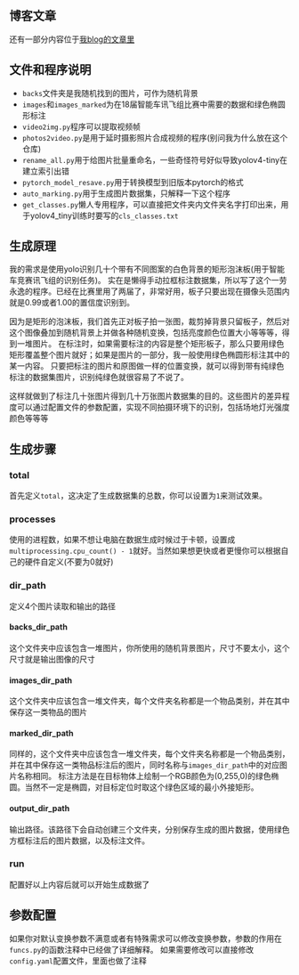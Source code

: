 ## 博客文章
还有一部分内容位于[我blog的文章里](https://triority.cc/2022/img-data-marker/)

## 文件和程序说明
+ `backs`文件夹是我随机找到的图片，可作为随机背景
+ `images`和`images_marked`为在18届智能车讯飞组比赛中需要的数据和绿色椭圆形标注
+ `video2img.py`程序可以提取视频帧
+ `photos2video.py`是用于延时摄影照片合成视频的程序(别问我为什么放在这个仓库)
+ `rename_all.py`用于给图片批量重命名，一些奇怪符号好似导致yolov4-tiny在建立索引出错
+ `pytorch_model_resave.py`用于转换模型到旧版本pytorch的格式
+ `auto_marking.py`用于生成图片数据集，只解释一下这个程序
+ `get_classes.py`懒人专用程序，可以直接把文件夹内文件夹名字打印出来，用于yolov4_tiny训练时要写的`cls_classes.txt`

## 生成原理
我的需求是使用yolo识别几十个带有不同图案的白色背景的矩形泡沫板(用于智能车竞赛讯飞组的识别任务)。
实在是懒得手动拉框标注数据集，所以写了这个一劳永逸的程序。已经在比赛里用了两届了，非常好用，板子只要出现在摄像头范围内就是0.99或者1.00的置信度识别到。

因为是矩形的泡沫板，我们首先正对板子拍一张图，裁剪掉背景只留板子，然后对这个图像叠加到随机背景上并做各种随机变换，包括亮度颜色位置大小等等等，得到一堆图片。
在标注时，如果需要标注的内容是整个矩形板子，那么只要用绿色矩形覆盖整个图片就好；如果是图片的一部分，我一般使用绿色椭圆形标注其中的某一内容。
只要把标注的图片和原图做一样的位置变换，就可以得到带有纯绿色标注的数据集图片，识别纯绿色就很容易了不说了。

这样就做到了标注几十张图片得到几十万张图片数据集的目的。这些图片的差异程度可以通过配置文件的参数配置，实现不同拍摄环境下的识别，包括场地灯光强度颜色等等等

## 生成步骤
### total
首先定义`total`，这决定了生成数据集的总数，你可以设置为`1`来测试效果。

### processes
使用的进程数，如果不想让电脑在数据生成时候过于卡顿，设置成`multiprocessing.cpu_count() - 1`就好。当然如果想更快或者更慢你可以根据自己的硬件自定义(不要为0就好)

### dir_path
定义4个图片读取和输出的路径

#### backs_dir_path
这个文件夹中应该包含一堆图片，你所使用的随机背景图片，尺寸不要太小，这个尺寸就是输出图像的尺寸

#### images_dir_path
这个文件夹中应该包含一堆文件夹，每个文件夹名称都是一个物品类别，并在其中保存这一类物品的图片

#### marked_dir_path
同样的，这个文件夹中应该包含一堆文件夹，每个文件夹名称都是一个物品类别，并在其中保存这一类物品标注后的图片，同时名称与`images_dir_path`中的对应图片名称相同。
标注方法是在目标物体上绘制一个RGB颜色为(0,255,0)的绿色椭圆。当然不一定是椭圆，对目标定位时取这个绿色区域的最小外接矩形。

#### output_dir_path
输出路径。该路径下会自动创建三个文件夹，分别保存生成的图片数据，使用绿色方框标注后的图片数据，以及标注文件。

### run
配置好以上内容后就可以开始生成数据了

## 参数配置
如果你对默认变换参数不满意或者有特殊需求可以修改变换参数，参数的作用在`funcs.py`的函数注释中已经做了详细解释。
如果需要修改可以直接修改`config.yaml`配置文件，里面也做了注释
